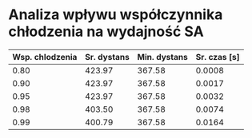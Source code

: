 # Analiza wpływu współczynnika chłodzenia na wydajność SA

| Wsp. chlodzenia | Sr. dystans | Min. dystans | Sr. czas [s] |
| --- | --- | --- | --- |
| 0.80 | 423.97 | 367.58 | 0.0008 |
| 0.90 | 423.97 | 367.58 | 0.0017 |
| 0.95 | 423.97 | 367.58 | 0.0032 |
| 0.98 | 403.50 | 367.58 | 0.0074 |
| 0.99 | 400.79 | 367.58 | 0.0164 |
